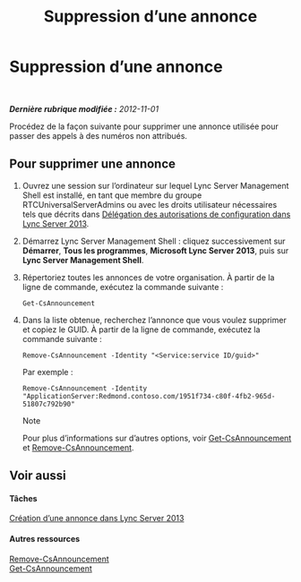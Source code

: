 ﻿---
title: Suppression d’une annonce
TOCTitle: Suppression d’une annonce
ms:assetid: 26ea7149-4470-4c22-9bab-8a4065aca44e
ms:mtpsurl: https://technet.microsoft.com/fr-fr/library/JJ687998(v=OCS.15)
ms:contentKeyID: 49891272
ms.date: 05/20/2016
mtps_version: v=OCS.15
ms.translationtype: HT
---

# Suppression d’une annonce

 

_**Dernière rubrique modifiée :** 2012-11-01_

Procédez de la façon suivante pour supprimer une annonce utilisée pour passer des appels à des numéros non attribués.

## Pour supprimer une annonce

1.  Ouvrez une session sur l’ordinateur sur lequel Lync Server Management Shell est installé, en tant que membre du groupe RTCUniversalServerAdmins ou avec les droits utilisateur nécessaires tels que décrits dans [Délégation des autorisations de configuration dans Lync Server 2013](lync-server-2013-delegate-setup-permissions.md).

2.  Démarrez Lync Server Management Shell : cliquez successivement sur **Démarrer**, **Tous les programmes**, **Microsoft Lync Server 2013**, puis sur **Lync Server Management Shell**.

3.  Répertoriez toutes les annonces de votre organisation. À partir de la ligne de commande, exécutez la commande suivante :
    
        Get-CsAnnouncement

4.  Dans la liste obtenue, recherchez l’annonce que vous voulez supprimer et copiez le GUID. À partir de la ligne de commande, exécutez la commande suivante :
    
        Remove-CsAnnouncement -Identity "<Service:service ID/guid>" 
    
    Par exemple :
    
        Remove-CsAnnouncement -Identity "ApplicationServer:Redmond.contoso.com/1951f734-c80f-4fb2-965d-51807c792b90"
    
    > [!note]  
    > Pour plus d’informations sur d’autres options, voir <a href="https://docs.microsoft.com/en-us/powershell/module/skype/Get-CsAnnouncement">Get-CsAnnouncement</a> et <a href="https://docs.microsoft.com/en-us/powershell/module/skype/Remove-CsAnnouncement">Remove-CsAnnouncement</a>.

## Voir aussi

#### Tâches

[Création d’une annonce dans Lync Server 2013](lync-server-2013-create-an-announcement.md)  

#### Autres ressources

[Remove-CsAnnouncement](https://docs.microsoft.com/en-us/powershell/module/skype/Remove-CsAnnouncement)  
[Get-CsAnnouncement](https://docs.microsoft.com/en-us/powershell/module/skype/Get-CsAnnouncement)


